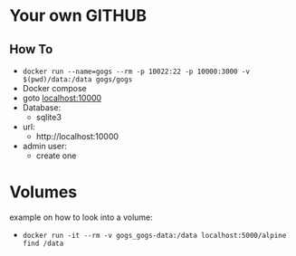 # Your own GITHUB

## How To

* `docker run --name=gogs --rm -p 10022:22 -p 10000:3000 -v $(pwd)/data:/data gogs/gogs`
* Docker compose
* goto [localhost:10000](http://localhost:10000)
* Database:
    * sqlite3
* url:
    * http://localhost:10000
* admin user:
    * create one


# Volumes

example on how to look into a volume:
* `docker run -it --rm -v gogs_gogs-data:/data localhost:5000/alpine find /data`
